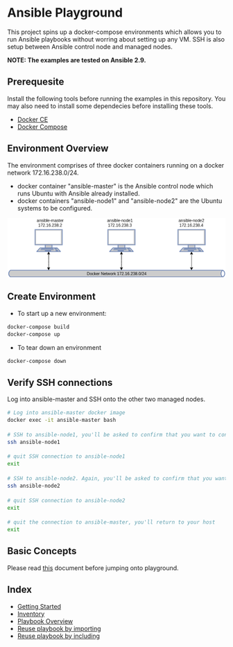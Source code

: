 # Ansible Playground
This project spins up a docker-compose environments which allows you to run Ansible playbooks without worring about setting up any VM. 
SSH is also setup between Ansible control node and managed nodes. 

**NOTE: The examples are tested on Ansible 2.9.**

## Prerequesite
Install the following tools before running the examples in this repository. You may also need to install some dependecies before installing these tools. 
* [Docker CE](https://docs.docker.com/engine/install/)
* [Docker Compose](https://docs.docker.com/compose/install/)

## Environment Overview
The environment comprises of three docker containers running on a docker network 172.16.238.0/24. 
* docker container "ansible-master" is the Ansible control node which runs Ubuntu with Ansible already installed.
* docker containers "ansible-node1" and "ansible-node2" are the Ubuntu systems to be configured.

![Ansible Playground Overview](./ansible-playground.png)

## Create Environment
* To start up a new environment:
```bash
docker-compose build
docker-compose up
```

* To tear down an environment
```bash
docker-compose down
```

## Verify SSH connections
Log into ansible-master and SSH onto the other two managed nodes.
```bash
# Log into ansible-master docker image
docker exec -it ansible-master bash

# SSH to ansible-node1, you'll be asked to confirm that you want to continue if you do this the first time.
ssh ansible-node1

# quit SSH connection to ansible-node1
exit

# SSH to ansible-node2. Again, you'll be asked to confirm that you want to continue if you do this the first time.
ssh ansible-node2

# quit SSH connection to ansible-node2
exit

# quit the connection to ansible-master, you'll return to your host
exit
```

## Basic Concepts
Please read [this](https://docs.ansible.com/ansible/latest/user_guide/basic_concepts.html) document before jumping onto playground. 


## Index
* [Getting Started](./ansible/playground/getting-started/README.md)
* [Inventory](./ansible/playground/inventory/README.md)
* [Playbook Overview](./ansible/playground/playbook-overview/README.md)
* [Reuse playbook by importing](./ansible/playground/playbook-import/README.md)
* [Reuse playbook by including](./ansible/playground/playbook-include/README.md)
